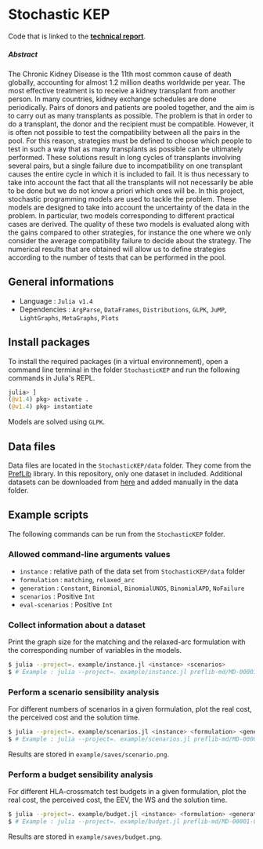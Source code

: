 # Stochastic KEP

Code that is linked to the **[technical report](Stochastic_KEP.pdf)**.

##### Abstract 
The Chronic Kidney Disease is the 11th most common cause of death globally, accounting for almost 1.2 million deaths worldwide per year. The most effective treatment is to receive a kidney transplant from another person. In many countries, kidney exchange schedules are done periodically. Pairs of donors and patients are pooled together, and the aim is to carry out as many transplants as possible. The problem is that in order to do a transplant, the donor and the recipient must be compatible. However, it is often not possible to test the compatibility between all the pairs in the pool. For this reason, strategies must be defined to choose which people to test in such a way that as many transplants as possible can be ultimately performed. These solutions result in long cycles of transplants involving several pairs, but a single failure due to incompatibility on one transplant causes the entire cycle in which it is included to fail. It is thus necessary to take into account the fact that all the transplants will not necessarily be able to be done but we do not know a priori which ones will be. In this project, stochastic programming models are used to tackle the problem. These models are designed to take into account the uncertainty of the data in the problem. In particular, two models corresponding to different practical cases are derived. The quality of these two models is evaluated along with the gains compared to other strategies, for instance the one where we only consider the average compatibility failure to decide about the strategy. The numerical results that are obtained will allow us to define strategies according to the number of tests that can be performed in the pool.

## General informations

* Language : `Julia v1.4`
* Dependencies : `ArgParse`, `DataFrames`, `Distributions`, `GLPK`, `JuMP`, `LightGraphs`, `MetaGraphs`, `Plots`

## Install packages

To install the required packages (in a virtual environnement), open a command line terminal in the folder `StochasticKEP` and run the following commands in Julia's REPL.
```julia
julia> ]
(@v1.4) pkg> activate .
(@v1.4) pkg> instantiate
```
Models are solved using `GLPK`.

## Data files

Data files are located in the `StochasticKEP/data` folder. They come from the [PrefLib](https://www.preflib.org) library. In this repository, only one dataset in included. Additional datasets can be downloaded from [here](https://www.preflib.org/data/matching/kidney/) and added manually in the data folder.

## Example scripts

The following commands can be run from the `StochasticKEP` folder.

### Allowed command-line arguments values

* `instance` : relative path of the data set from `StochasticKEP/data` folder
* `formulation` : `matching`, `relaxed_arc`
* `generation` : `Constant`, `Binomial`, `BinomialUNOS`, `BinomialAPD`, `NoFailure`
* `scenarios` : Positive `Int`
* `eval-scenarios` : Positive `Int`

### Collect information about a dataset
Print the graph size for the matching and the relaxed-arc formulation with the corresponding number of variables in the models.
```bash
$ julia --project=. example/instance.jl <instance> <scenarios>
$ # Example : julia --project=. example/instance.jl preflib-md/MD-00001-00000001 100
```

### Perform a scenario sensibility analysis
For different numbers of scenarios in a given formulation, plot the real cost, the perceived cost and the solution time.
```bash
$ julia --project=. example/scenarios.jl <instance> <formulation> <generation> <budget> <min-scenario> <max-scenario> <step-scenario> <eval-scenarios> <repeats> [<maxtime>]
$ # Example : julia --project=. example/scenarios.jl preflib-md/MD-00001-00000001 matching BinomialUNOS 4 1 10 2 100 3 60
```
Results are stored in `example/saves/scenario.png`.

### Perform a budget sensibility analysis
For different HLA-crossmatch test budgets in a given formulation, plot the real cost, the perceived cost, the EEV, the WS and the solution time.
```bash
$ julia --project=. example/budget.jl <instance> <formulation> <generation> <min-budget> <max-budget> <step-budget> <scenarios> <eval-scenarios> [<maxtime>]
$ # Example : julia --project=. example/budget.jl preflib-md/MD-00001-00000001 matching BinomialUNOS 1 10 2 10 100 60
```
Results are stored in `example/saves/budget.png`.
